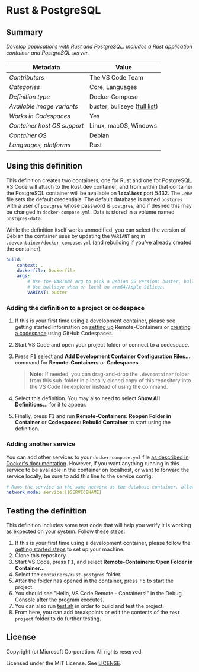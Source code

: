 # Rust & PostgreSQL

## Summary

_Develop applications with Rust and PostgreSQL. Includes a Rust application
container and PostgreSQL server._

| Metadata                    | Value                                                                                            |
| --------------------------- | ------------------------------------------------------------------------------------------------ |
| _Contributors_              | The VS Code Team                                                                                 |
| _Categories_                | Core, Languages                                                                                  |
| _Definition type_           | Docker Compose                                                                                   |
| _Available image variants_  | buster, bullseye ([full list](https://mcr.microsoft.com/v2/vscode/devcontainers/rust/tags/list)) |
| _Works in Codespaces_       | Yes                                                                                              |
| _Container host OS support_ | Linux, macOS, Windows                                                                            |
| _Container OS_              | Debian                                                                                           |
| _Languages, platforms_      | Rust                                                                                             |

## Using this definition

This definition creates two containers, one for Rust and one for PostgreSQL. VS
Code will attach to the Rust dev container, and from within that container the
PostgreSQL container will be available on **`localhost`** port 5432. The `.env`
file sets the default credentials. The default database is named `postgres` with
a user of `postgres` whose password is `postgres`, and if desired this may be
changed in `docker-compose.yml`. Data is stored in a volume named
`postgres-data`.

While the definition itself works unmodified, you can select the version of
Debian the container uses by updating the `VARIANT` arg in
`.devcontainer/docker-compose.yml` (and rebuilding if you've already created the
container).

```yaml
build:
    context: .
    dockerfile: Dockerfile
    args:
        # Use the VARIANT arg to pick a Debian OS version: buster, bullseye
        # Use bullseye when on local on arm64/Apple Silicon.
        VARIANT: buster
```

### Adding the definition to a project or codespace

1. If this is your first time using a development container, please see getting
   started information on
   [setting up](https://aka.ms/vscode-remote/containers/getting-started)
   Remote-Containers or
   [creating a codespace](https://aka.ms/ghcs-open-codespace) using GitHub
   Codespaces.

2. Start VS Code and open your project folder or connect to a codespace.

3. Press <kbd>F1</kbd> select and **Add Development Container Configuration
   Files...** command for **Remote-Containers** or **Codespaces**.

    > **Note:** If needed, you can drag-and-drop the `.devcontainer` folder from
    > this sub-folder in a locally cloned copy of this repository into the VS
    > Code file explorer instead of using the command.

4. Select this definition. You may also need to select **Show All
   Definitions...** for it to appear.

5. Finally, press <kbd>F1</kbd> and run **Remote-Containers: Reopen Folder in
   Container** or **Codespaces: Rebuild Container** to start using the
   definition.

### Adding another service

You can add other services to your `docker-compose.yml` file
[as described in Docker's documentation](https://docs.docker.com/compose/compose-file/#service-configuration-reference).
However, if you want anything running in this service to be available in the
container on localhost, or want to forward the service locally, be sure to add
this line to the service config:

```yaml
# Runs the service on the same network as the database container, allows "forwardPorts" in devcontainer.json function.
network_mode: service:[$SERVICENAME]
```

## Testing the definition

This definition includes some test code that will help you verify it is working
as expected on your system. Follow these steps:

1. If this is your first time using a development container, please follow the
   [getting started steps](https://aka.ms/vscode-remote/containers/getting-started)
   to set up your machine.
1. Clone this repository.
1. Start VS Code, press <kbd>F1</kbd>, and select **Remote-Containers: Open
   Folder in Container...**
1. Select the `containers/rust-postgres` folder.
1. After the folder has opened in the container, press <kbd>F5</kbd> to start
   the project.
1. You should see "Hello, VS Code Remote - Containers!" in the Debug Console
   after the program executes.
1. You can also run [test.sh](test-project/test.sh) in order to build and test
   the project.
1. From here, you can add breakpoints or edit the contents of the `test-project`
   folder to do further testing.

## License

Copyright (c) Microsoft Corporation. All rights reserved.

Licensed under the MIT License. See
[LICENSE](https://github.com/microsoft/vscode-dev-containers/blob/main/LICENSE).
